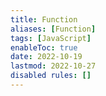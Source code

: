 ```yaml
---
title: Function
aliases: [Function]
tags: [JavaScript]
enableToc: true
date: 2022-10-19
lastmod: 2022-10-27
disabled rules: []
---
```

